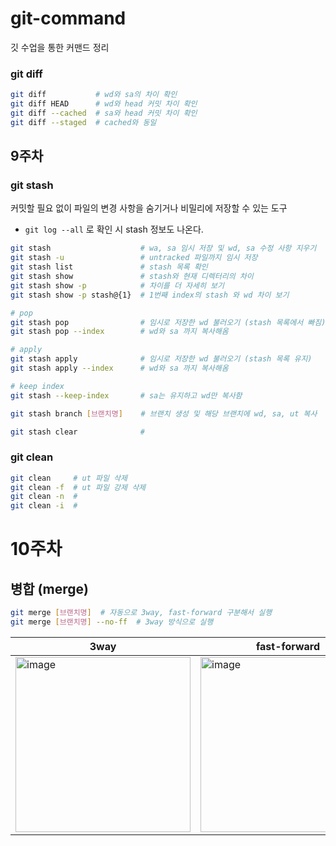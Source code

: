 # git-command
깃 수업을 통한 커맨드 정리

### git diff

```bash
git diff           # wd와 sa의 차이 확인
git diff HEAD      # wd와 head 커밋 차이 확인
git diff --cached  # sa와 head 커밋 차이 확인
git diff --staged  # cached와 동일
```

## 9주차

### git stash

커밋할 필요 없이 파일의 변경 사항을 숨기거나 비밀리에 저장할 수 있는 도구

- `git log --all` 로 확인 시 stash 정보도 나온다.

```bash
git stash                    # wa, sa 임시 저장 및 wd, sa 수정 사항 지우기
git stash -u                 # untracked 파일까지 임시 저장
git stash list               # stash 목록 확인
git stash show               # stash와 현재 디렉터리의 차이
git stash show -p            # 차이를 더 자세히 보기
git stash show -p stash@{1}  # 1번째 index의 stash 와 wd 차이 보기

# pop
git stash pop                # 임시로 저장한 wd 불러오기 (stash 목록에서 빠짐)
git stash pop --index        # wd와 sa 까지 복사해옴

# apply
git stash apply              # 임시로 저장한 wd 불러오기 (stash 목록 유지)
git stash apply --index      # wd와 sa 까지 복사해옴

# keep index
git stash --keep-index       # sa는 유지하고 wd만 복사함

git stash branch [브랜치명]    # 브랜치 생성 및 해당 브랜치에 wd, sa, ut 복사

git stash clear              # 
```

### git clean

```bash
git clean     # ut 파일 삭제
git clean -f  # ut 파일 강제 삭제
git clean -n  # 
git clean -i  #
```

# 10주차

## 병합 (merge)

```bash
git merge [브랜치명]  # 자동으로 3way, fast-forward 구분해서 실행
git merge [브랜치명] --no-ff  # 3way 방식으로 실행
```

|3way|fast-forward|
|--|--|
|<img width="280" alt="image" src="https://user-images.githubusercontent.com/45596014/200796640-9ccd2060-f89b-4281-9b42-8011c2d4efce.png">|<img width="280" alt="image" src="https://user-images.githubusercontent.com/45596014/200796797-d92e6fa1-b8ad-4cf4-9022-821c6d7e08b8.png">|
